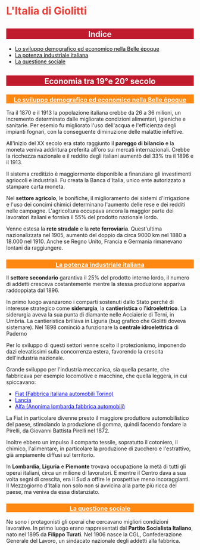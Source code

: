 <style type="text/css">
	h1 { color: #EF3E36; }
	h2
	{
		padding-top: 0.7%;
		padding-bottom: auto;
		width: 100%;
		text-align: center;
		color: white;
		background-color: #C01B2D;
	}
	h3
	{
		padding-top: 0.7%;
		padding-bottom: auto;
		text-align: center;
		width: 100%;
		background-color: #FF8811;
		color:white;
	}
	h4
	{
		color: #384682;
		background-color: #c2ceff;
		padding-top: 0.7%;
		padding-left: 0.7%;
	}
	a:link { color: white; }
	a:visited { color: white; }
	ul a:link { color: black; }
	ul a:visited { color: black; }
</style>

# L'Italia di Giolitti

## Indice

- <a href="#sviluppo">Lo sviluppo demografico ed economico nella Belle époque</a>
- <a href="#industria">La potenza industriale italiana</a>
- <a href="#questione-sociale">La questione sociale</a>

## Economia tra 19°e 20° secolo

### <a href="#indice" id="sviluppo">Lo sviluppo demografico ed economico nella Belle époque</a>

Tra il 1870 e il 1913 la popolazione italiana crebbe da 26 a 36 milioni, un incremento determinato dalle migliorate condizioni alimentari, igieniche e sanitarie. Per esemio fu migliorato l'uso dell'acqua e l'efficienza degli impianti fognari, con la conseguente diminuzione delle malattie infettive.

All'inizio del XX secolo era stato raggiunto il **pareggo di bilancio** e la moneta veniva addiritura preferita all'oro sui mercati internazionali. Crebbe la ricchezza nazionale e il reddito degli italiani aumentò del 33% tra il 1896 e il 1913.

Il sistema creditizio è maggiormente disponibile a finanziare gli investimenti agriocoli e industriali. Fu creata la Banca d'Italia, unico ente autorizzato a stampare carta moneta.

Nel **settore agricolo**, le bonifiche, il miglioramento dei sistemi d'irrigazione e l'uso dei concimi chimici determinano l'aumento delle rese e dei redditi nelle campagne. L'agricoltura occupava ancora la maggior parte dei lavoratori italiani e forniva il 55% del prodotto nazionale lordo.

Venne estesa la **rete stradale** e la **rete ferroviaria**. Quest'ultima nazionalizzata nel 1905, aumentò del doppio da circa 9000 km nel 1880 a 18.000 nel 1910. Anche se Regno Unito, Francia e Germania rimanevano lontani da raggiungere.

### <a href="#indice" id="industria">La potenza industriale italiana</a>

Il **settore secondario** garantiva il 25% del prodotto interno lordo, il numero di addetti cresceva costantemente mentre la stessa produzione appariva raddoppiata dal 1896.

In primo luogo avanzarono i comparti sostenuti dallo Stato perché di interesse strategico come **siderurgia**, la **cantieristica** o l'**idroelettrico**. La siderurgia aveva la sua punta di diamante nelle Acciaierie di Terni, in Umbria. La cantieristica brillava in Liguria (bug grafico che Giolitti doveva sistemare). Nel 1898 cominciò a funzionare la **centrale idroelettrica** di Paderno

Per lo sviluppo di questi settori venne scelto il protezionismo, imponendo dazi elevatissimi sulla concorrenza estera, favorendo la crescita dell'industria nazionale.

Grande sviluppo per l'industria meccanica, sia quella pesante, che fabbricava per esempio locomotive e macchine, che quella leggera, in cui spiccavano:

- <a href="https://ruoteclassiche.quattroruote.it/wp-content/uploads/2018/12/20.jpeg" style="color:blue">Fiat (Fabbrica italiana automobili Torino)</a>
- <a href="https://upload.wikimedia.org/wikipedia/it/thumb/4/44/Lancia_Delta_S4_-_Rallye_Sanremo_1986_-_Miki_Biasion_e_Tiziano_Siviero.jpg/1280px-Lancia_Delta_S4_-_Rallye_Sanremo_1986_-_Miki_Biasion_e_Tiziano_Siviero.jpg" style="color:blue">Lancia</a>
- <a href="https://img1.stcrm.it/images/16872650/1200x/20180823-180340745-3950.jpg" style="color:blue">Alfa (Anonima lombarda fabbrica automobili)</a>

La Fiat in particolare divenne presto il maggiore produttore automobilistico del paese, stimolando la produzione di gomma, quindi facendo fondare la Pirelli, da Giovanni Battista Pirelli nel 1872.

Inoltre ebbero un impulso il comparto tessile, sopratutto il cotoniero, il chimico, l'alimentare, in particolare la produzione di zucchero e l'estrattivo, già ampiamente diffusi sul territorio.

In **Lombardia**, **Liguria** e **Piemonte** trovava occupazione la metà di tutti gli operai italiani, circa un milione di lavoratori. E mentre il Centro dava a sua volta segni di crescita, era il Sud a offire le prospettive meno incoraggianti. Il Mezzogiorno d'Italia non solo non si avvicina alla parte più ricca del paese, ma veniva da essa distanziato.

### <a href="#indice" id="questione-sociale">La questione sociale</a>

Ne sono i protagonisti gli operai che cercavano migliori condizioni lavorative. In primo luogo erano rappresentati dal **Partito Socialista Italiano**, nato nel 1895 da **Filippo Turati**. Nel 1906 nasce la CGL, Confederazione Generale del Lavoro, un sindacato nazionale degli addetti alla fabbrica.